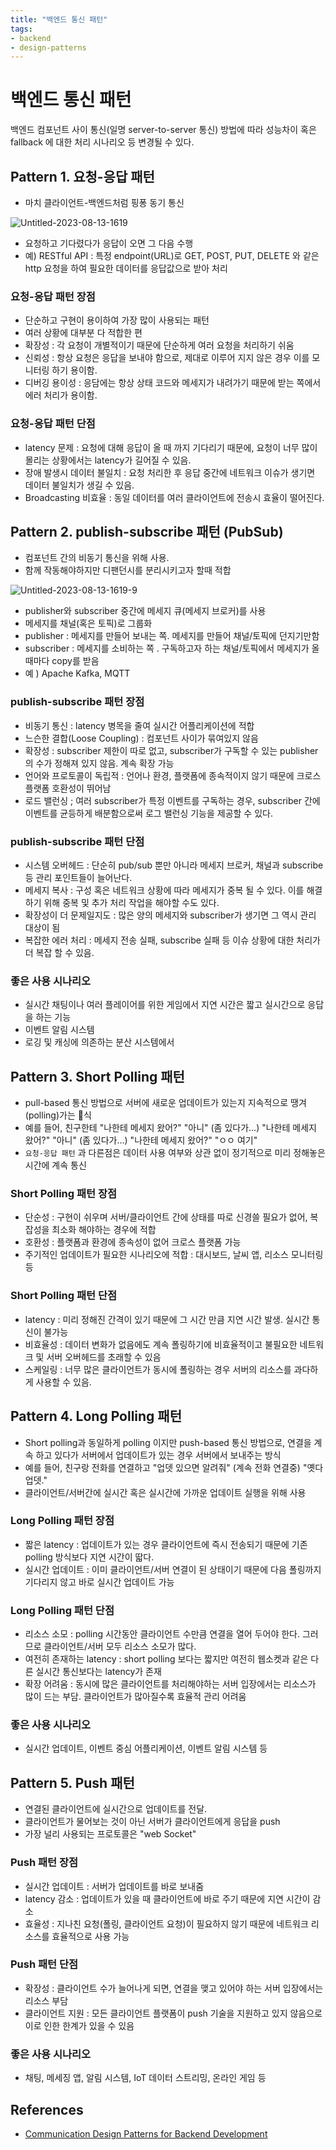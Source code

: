 ```yaml
---
title: "백엔드 통신 패턴"
tags:
- backend
- design-patterns
---
```


# 백엔드 통신 패턴

백엔드 컴포넌트 사이 통신(일명 server-to-server 통신) 방법에 따라 성능차이 혹은 fallback 에 대한 처리 시나리오 등 변경될 수 있다. 

## Pattern 1. 요청-응답 패턴 
- 마치 클라이언트-백엔드처럼 핑퐁 동기 통신 

![Untitled-2023-08-13-1619](https://github.com/jiyeonseo/digital-garden/assets/2231510/66bd6349-55c8-4549-bb7a-d6b589ff1ee7)

- 요청하고 기다렸다가 응답이 오면 그 다음 수행 
- 예) RESTful API : 특정 endpoint(URL)로 GET, POST, PUT, DELETE 와 같은 http 요청을 하여 필요한 데이터를 응답값으로 받아 처리 
### 요청-응답 패턴 장점
- 단순하고 구현이 용이하여 가장 많이 사용되는 패턴
- 여러 상황에 대부분 다 적합한 편
- 확장성 : 각 요청이 개별적이기 때문에 단순하게 여러 요청을 처리하기 쉬움 
- 신뢰성 : 항상 요청은 응답을 보내야 함으로, 제대로 이루어 지지 않은 경우 이를 모니터링 하기 용이함. 
- 디버깅 용이성 : 응담에는 항상 상태 코드와 메세지가 내려가기 때문에 받는 쪽에서 에러 처리가 용이함. 

### 요청-응답 패턴 단점
- latency 문제 : 요청에 대해 응답이 올 때 까지 기다리기 때문에, 요청이 너무 많이 몰리는 상황에서는 latency가 길어질 수 있음. 
- 장애 발생시 데이터 불일치 : 요청 처리한 후 응답 중간에 네트워크 이슈가 생기면 데이터 불일치가 생길 수 있음.
- Broadcasting 비효율 : 동일 데이터를 여러 클라이언트에 전송시 효율이 떨어진다. 


## Pattern 2. publish-subscribe 패턴 (PubSub)
- 컴포넌트 간의 비동기 통신을 위해 사용. 
- 함께 작동해야하지만 디팬던시를 분리시키고자 할때 적합

![Untitled-2023-08-13-1619-9](https://github.com/jiyeonseo/digital-garden/assets/2231510/ca878a2c-20c2-40d3-9d41-99b90d075dfe)

- publisher와 subscriber 중간에 메세지 큐(메세지 브로커)를 사용 
- 메세지를 채널(혹은 토픽)로 그룹화 
- publisher : 메세지를 만들어 보내는 쪽. 메세지를 만들어 채널/토픽에 던지기만함  
- subscriber : 메세지를 소비하는 쪽 . 구독하고자 하는 채널/토픽에서 메세지가 올때마다 copy를 받음
- 예 ) Apache Kafka, MQTT 

### publish-subscribe 패턴 장점
- 비동기 통신 : latency 병목을 줄여 실시간 어플리케이션에 적합
- 느슨한 결합(Loose Coupling) : 컴포넌트 사이가 묶여있지 않음 
- 확장성 : subscriber 제한이 따로 없고, subscriber가 구독할 수 있는 publisher의 수가 정해져 있지 않음. 계속 확장 가능 
- 언어와 프로토콜이 독립적 : 언어나 환경, 플랫폼에 종속적이지 않기 때문에 크로스 플랫폼 호환성이 뛰어남 
- 로드 밸런싱 ; 여러 subscriber가 특정 이벤트를 구독하는 경우, subscriber 간에 이벤트를 균등하게 배분함으로써 로그 밸런싱 기능을 제공할 수 있다.

### publish-subscribe 패턴 단점
- 시스템 오버헤드 : 단순히 pub/sub 뿐만 아니라 메세지 브로커, 채널과 subscribe 등 관리 포인트들이 늘어난다.
- 메세지 복사 : 구성 혹은 네트워크 상황에 따라 메세지가 중복 될 수 있다. 이를 해결하기 위해 중복 및 추가 처리 작업을 해야할 수도 있다.
- 확장성이 더 문제일지도 : 많은 양의 메세지와 subscriber가 생기면 그 역시 관리 대상이 됨
- 복잡한 에러 처리 : 메세지 전송 실패, subscribe 실패 등 이슈 상황에 대한 처리가 더 복잡 할 수 있음. 
### 좋은 사용 시나리오
- 실시간 채팅이나 여러 플레이어를 위한 게임에서 지연 시간은 짧고 실시간으로 응답을 하는 기능
- 이벤트 알림 시스템
- 로깅 및 캐싱에 의존하는 분산 시스템에서 


## Pattern 3. Short Polling 패턴
-  pull-based 통신 방법으로 서버에 새로운 업데이트가 있는지 지속적으로 땡겨(polling)가는 식 
- 예를 들어, 친구한테 "나한테 메세지 왔어?" "아니" (좀 있다가...) "나한테 메세지 왔어?" "아니" (좀 있다가...) "나한테 메세지 왔어?" "ㅇㅇ 여기"  
- `요청-응답 패턴` 과 다른점은 데이터 사용 여부와 상관 없이 정기적으로 미리 정해놓은 시간에 계속 통신 

### Short Polling 패턴 장점
- 단순성 : 구현이 쉬우며 서버/클라이언트 간에 상태를 따로 신경쓸 필요가 없어, 복잡성을 최소화 해야하는 경우에 적합
- 호환성 : 플랫폼과 환경에 종속성이 없어 크로스 플랫폼 가능
- 주기적인 업데이트가 필요한 시나리오에 적합 : 대시보드, 날씨 앱, 리소스 모니터링 등 

### Short Polling 패턴 단점
- latency : 미리 정해진 간격이 있기 때문에 그 시간 만큼 지연 시간 발생. 실시간 통신이 불가능 
- 비효율성 : 데이터 변화가 없음에도 계속 폴링하기에 비효율적이고 불필요한 네트워크 및 서버 오버헤드를 초래할 수 있음
- 스케일링 : 너무 많은 클라이언트가 동시에 폴링하는 경우 서버의 리소스를 과다하게 사용할 수 있음. 

## Pattern 4. Long Polling 패턴
- Short polling과 동일하게 polling 이지만 push-based 통신 방법으로, 연결을 계속 하고 있다가 서버에서 업데이트가 있는 경우 서버에서 보내주는 방식 
- 예를 들어, 친구랑 전화를 연결하고 "업뎃 있으면 알려줘" (계속 전화 연결중) "옛다 업뎃." 
- 클라이언트/서버간에 실시간 혹은 실시간에 가까운 업데이트 실행을 위해 사용

### Long Polling 패턴 장점
- 짧은 latency : 업데이트가 있는 경우 클라이언트에 즉시 전송되기 때문에 기존 polling 방식보다 지연 시간이 딻다.
- 실시간 업데이트 : 이미 클라이언트/서버 연결이 된 상태이기 때문에 다음 폴링까지 기다리지 않고 바로 실시간 업데이트 가능 

### Long Polling 패턴 단점
- 리소스 소모 : polling 시간동안 클라이언트 수만큼 연결을 열어 두어야 한다. 그러므로 클라이언트/서버 모두 리소스 소모가 많다.
- 여전히 존재하는 latency : short polling 보다는 짧지만 여전히 웹소켓과 같은 다른 실시간 통신보다는 latency가 존재
- 확장 어려움 : 동시에 많은 클라이언트를 처리해야하는 서버 입장에서는 리소스가 많이 드는 부담. 클라이언트가 많아질수록 효율적 관리 어려움 

### 좋은 사용 시나리오
- 실시간 업데이트, 이벤트 중심 어플리케이션, 이벤트 알림 시스템 등 
 
## Pattern 5. Push 패턴
- 연결된 클라이언트에 실시간으로 업데이트를 전달.
- 클라이언트가 물어보는 것이 아닌 서버가 클라이언트에게 응답을 push 
- 가장 널리 사용되는 프로토콜은 "web Socket"

### Push 패턴 장점
- 실시간 업데이트 : 서버가 업데이트를 바로 보내줌 
- latency 감소 : 업데이트가 있을 때 클라이언트에 바로 주기 때문에 지연 시간이 감소 
- 효율성 : 지나친 요청(폴링, 클라이언트 요청)이 필요하지 않기 때문에 네트워크 리소스를 효율적으로 사용 가능 

### Push 패턴 단점
- 확장성 : 클라이언트 수가 늘어나게 되면, 연결을 맺고 있어야 하는 서버 입장에서는 리소스 부담
- 클라이언트 지원 : 모든 클라이언트 플랫폼이 push 기술을 지원하고 있지 않음으로 이로 인한 한계가 있을 수 있음 

### 좋은 사용 시나리오
- 채팅, 메세징 앱, 알림 시스템, IoT 데이터 스트리밍, 온라인 게임 등 

## References
- [Communication Design Patterns for Backend Development](https://www.freecodecamp.org/news/communication-design-patterns-for-backend-development/)
